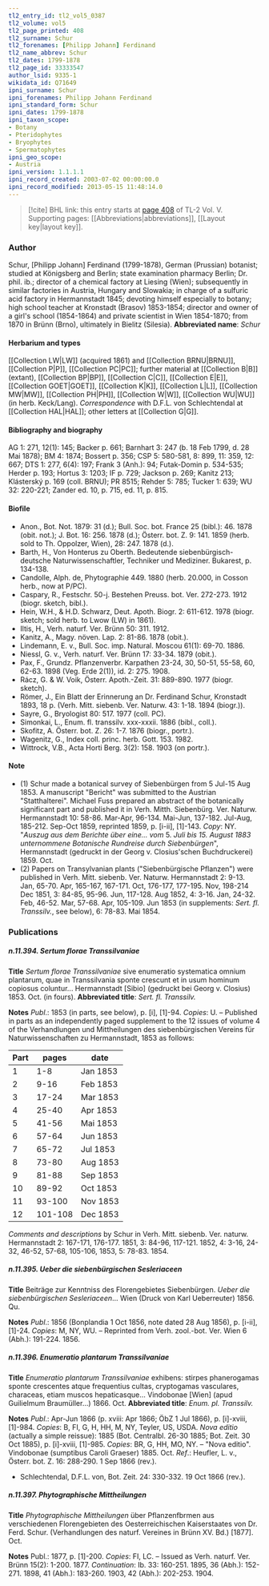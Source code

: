 ```yaml
---
tl2_entry_id: tl2_vol5_0387
tl2_volume: vol5
tl2_page_printed: 408
tl2_surname: Schur
tl2_forenames: [Philipp Johann] Ferdinand
tl2_name_abbrev: Schur
tl2_dates: 1799-1878
tl2_page_id: 33333547
author_lsid: 9335-1
wikidata_id: Q71649
ipni_surname: Schur
ipni_forenames: Philipp Johann Ferdinand
ipni_standard_form: Schur
ipni_dates: 1799-1878
ipni_taxon_scope: 
- Botany
- Pteridophytes
- Bryophytes
- Spermatophytes
ipni_geo_scope: 
- Austria
ipni_version: 1.1.1.1
ipni_record_created: 2003-07-02 00:00:00.0
ipni_record_modified: 2013-05-15 11:48:14.0
---
```



> [!cite] BHL link: this entry starts at [page 408](https://www.biodiversitylibrary.org/page/33333547) of TL-2 Vol. V.
> Supporting pages: [[Abbreviations|abbreviations]], [[Layout key|layout key]].

### Author

Schur, \[Philipp Johann\] Ferdinand (1799-1878), German (Prussian) botanist; studied at Königsberg and Berlin; state examination pharmacy Berlin; Dr. phil. ib.; director of a chemical factory at Liesing (Wien); subsequently in similar factories in Austria, Hungary and Slowakia; in charge of a sulfuric acid factory in Hermannstadt 1845; devoting himself especially to botany; high school teacher at Kronstadt (Brasov) 1853-1854; director and owner of a girl's school (1854-1864) and private scientist in Wien 1854-1870; from 1870 in Brünn (Brno), ultimately in Bielitz (Silesia). 
**Abbreviated name**: *Schur*

#### Herbarium and types

[[Collection LW|LW]] (acquired 1861) and [[Collection BRNU|BRNU]], [[Collection P|P]], [[Collection PC|PC]]; further material at [[Collection B|B]] (extant), [[Collection BP|BP]], [[Collection C|C]], [[Collection E|E]], [[Collection GOET|GOET]], [[Collection K|K]], [[Collection L|L]], [[Collection MW|MW]], [[Collection PH|PH]], [[Collection W|W]], [[Collection WU|WU]] (in herb. Keck/Lang).
*Correspondence* with D.F.L. von Schlechtendal at [[Collection HAL|HAL]]; other letters at [[Collection G|G]].

#### Bibliography and biography

AG 1: 271, 12(1): 145; Backer p. 661; Barnhart 3: 247 (b. 18 Feb 1799, d. 28 Mai 1878); BM 4: 1874; Bossert p. 356; CSP 5: 580-581, 8: 899, 11: 359, 12: 667; DTS 1: 277, 6(4): 197; Frank 3 (Anh.): 94; Futak-Domin p. 534-535; Herder p. 193; Hortus 3: 1203; IF p. 729; Jackson p. 269; Kanitz 213; Klásterský p. 169 (coll. BRNU); PR 8515; Rehder 5: 785; Tucker 1: 639; WU 32: 220-221; Zander ed. 10, p. 715, ed. 11, p. 815.

#### Biofile

- Anon., Bot. Not. 1879: 31 (d.); Bull. Soc. bot. France 25 (bibl.): 46. 1878 (obit. not.); J. Bot. 16: 256. 1878 (d.); Österr. bot. Z. 9: 141. 1859 (herb. sold to Th. Oppolzer, Wien), 28: 247. 1878 (d.).
- Barth, H., Von Honterus zu Oberth. Bedeutende siebenbürgisch-deutsche Naturwissenschaftler, Techniker und Mediziner. Bukarest, p. 134-138.
- Candolle, Alph. de, Phytographie 449. 1880 (herb. 20.000, in Cosson herb., now at P/PC).
- Caspary, R., Festschr. 50-j. Bestehen Preuss. bot. Ver. 272-273. 1912 (biogr. sketch, bibl.).
- Hein, W.H., & H.D. Schwarz, Deut. Apoth. Biogr. 2: 611-612. 1978 (biogr. sketch; sold herb. to Lwow (LW) in 1861).
- Iltis, H., Verh. naturf. Ver. Brünn 50: 311. 1912.
- Kanitz, A., Magy. növen. Lap. 2: 81-86. 1878 (obit.).
- Lindemann, E. v., Bull. Soc. imp. Natural. Moscou 61(1): 69-70. 1886.
- Niessl, G. v., Verh. naturf. Ver. Brünn 17: 33-34. 1879 (obit.).
- Pax, F., Grundz. Pflanzenverbr. Karpathen 23-24, 30, 50-51, 55-58, 60, 62-63. 1898 (Veg. Erde 2(1)), id. 2: 275. 1908.
- Rácz, G. & W. Voik, Österr. Apoth.-Zeit. 31: 889-890. 1977 (biogr. sketch).
- Römer, J., Ein Blatt der Erinnerung an Dr. Ferdinand Schur, Kronstadt 1893, 18 p. (Verh. Mitt. siebenb. Ver. Naturw. 43: 1-18. 1894 (biogr.)).
- Sayre, G., Bryologist 80: 517. 1977 (coll. PC).
- Simonkai, L., Enum. fl. transsilv. xxx-xxxii. 1886 (bibl., coll.).
- Skofitz, A. Österr. bot. Z. 26: 1-7. 1876 (biogr., portr.).
- Wagenitz, G., Index coll. princ. herb. Gott. 153. 1982.
- Wittrock, V.B., Acta Horti Berg. 3(2): 158. 1903 (on portr.).

#### Note

- (1) Schur made a botanical survey of Siebenbürgen from 5 Jul-15 Aug 1853. A manuscript "Bericht" was submitted to the Austrian "Statthalterei". Michael Fuss prepared an abstract of the botanically significant part and published it in Verh. Mitth. Siebenbürg. Ver. Naturw. Hermannstadt 10: 58-86. Mar-Apr, 96-134. Mai-Jun, 137-182. Jul-Aug, 185-212. Sep-Oct 1859, reprinted 1859, p. \[i-ii\], \[1\]-143. *Copy*: NY. "*Auszug aus dem Berichte über eine... vom* 5. *Juli bis 15. August 1883 unternommene Botanische Rundreise durch Siebenbürgen*", Hermannstadt (gedruckt in der Georg v. Closius'schen Buchdruckerei) 1859. Oct.
- (2) Papers on Transylvanian plants ("Siebenbürgische Pflanzen") were published in Verh. Mitt. siebenb. Ver. Naturw. Hermannstadt 2: 9-13. Jan, 65-70. Apr, 165-167, 167-171. Oct, 176-177, 177-195. Nov, 198-214 Dec 1851, 3: 84-85, 95-96. Jun, 117-128. Aug 1852, 4: 3-16. Jan, 24-32. Feb, 46-52. Mar, 57-68. Apr, 105-109. Jun 1853 (in supplements: *Sert. fl. Transsilv.*, see below), 6: 78-83. Mai 1854.

### Publications

##### n.11.394. Sertum florae Transsilvaniae

**Title**
*Sertum florae Transsilvaniae* sive enumeratio systematica omnium plantarum, quae in Transsilvania sponte crescunt et in usum hominum copiosus coluntur... Hermannstadt \[Sibio\] (gedruckt bei Georg v. Closius) 1853. Oct. (in fours).
**Abbreviated title**: *Sert. fl. Transsilv.*

**Notes**
*Publ*.: 1853 (in parts, see below), p. \[i\], \[1\]-94. *Copies*: U. – Published in parts as an independently paged supplement to the 12 issues of volume 4 of the Verhandlungen und Mittheilungen des siebenbürgischen Vereins für Naturwissenschaften zu Hermannstadt, 1853 as follows:

|Part	|pages	|date	|
|---	|---	|---	|
|1	|1-8	|Jan 1853	|
|2	|9-16	|Feb 1853	|
|3	|17-24	|Mar 1853	|
|4	|25-40	|Apr 1853	|
|5	|41-56	|Mai 1853	|
|6	|57-64	|Jun 1853	|
|7	|65-72	|Jul 1853|
|8	|73-80	|Aug 1853|
|9	|81-88	|Sep 1853|
|10	|89-92	|Oct 1853|
|11	|93-100	|Nov 1853|
|12	|101-108	|Dec 1853|

*Comments and descriptions* by Schur in Verh. Mitt. siebenb. Ver. naturw. Hermannstadt 2: 167-171, 176-177. 1851, 3: 84-96, 117-121. 1852, 4: 3-16, 24-32, 46-52, 57-68, 105-106, 1853, 5: 78-83. 1854.

##### n.11.395. Ueber die siebenbürgischen Sesleriaceen

**Title**
Beiträge zur Kenntniss des Florengebietes Siebenbürgen. *Ueber die siebenbürgischen Sesleriaceen*... Wien (Druck von Karl Ueberreuter) 1856. Qu.

**Notes**
*Publ*.: 1856 (Bonplandia 1 Oct 1856, note dated 28 Aug 1856), p. \[i-ii\], \[1\]-24. *Copies*: M, NY, WU. – Reprinted from Verh. zool.-bot. Ver. Wien 6 (Abh.): 191-224. 1856.

##### n.11.396. Enumeratio plantarum Transsilvaniae

**Title**
*Enumeratio plantarum Transsilvaniae* exhibens: stirpes phanerogamas sponte crescentes atque frequentius cultas, cryptogamas vasculares, characeas, etiam muscos hepaticasque... Vindobonae \[Wien\] (apud Guilielmum Braumüller...) 1866. Oct.
**Abbreviated title**: *Enum. pl. Transsilv.*

**Notes**
*Publ*.: Apr-Jun 1866 (p. xviii: Apr 1866; ÖbZ 1 Jul 1866), p. \[i\]-xviii, \[1\]-984. *Copies*: B, FI, G, H, HH, M, NY, Teyler, US, USDA.
*Nova editio* (actually a simple reissue): 1885 (Bot. Centralbl. 26-30 1885; Bot. Zeit. 30 Oct 1885), p. \[i\]-xviii, \[1\]-985. *Copies*: BR, G, HH, MO, NY. – "Nova editio". Vindobonae (sumptibus Caroli Graeser) 1885. Oct.
*Ref*.: Heufler, L. v., Österr. bot. Z. 16: 288-290. 1 Sep 1866 (rev.).
- Schlechtendal, D.F.L. von, Bot. Zeit. 24: 330-332. 19 Oct 1866 (rev.).

##### n.11.397. Phytographische Mittheilungen

**Title**
*Phytographische Mittheilungen* über Pflanzenfbrmen aus verschiedenen Florengebieten des Oesterreichischen Kaiserstaates von Dr. Ferd. Schur. (Verhandlungen des naturf. Vereines in Brünn XV. Bd.) \[1877\]. Oct.

**Notes**
Publ.: 1877, p. \[1\]-200. *Copies*: FI, LC. – Issued as Verh. naturf. Ver. Brünn 15(2): 1-200. 1877.
*Continuation*: Ib. 33: 160-251. 1895, 36 (Abh.): 152-271. 1898, 41 (Abh.): 183-260. 1903, 42 (Abh.): 202-253. 1904.

